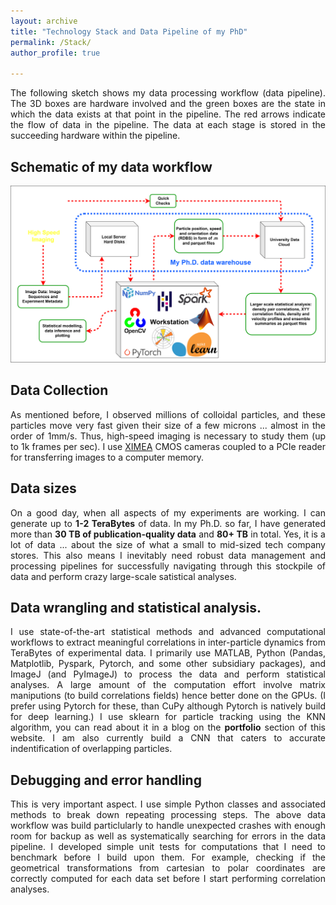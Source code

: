 ```yaml
---
layout: archive
title: "Technology Stack and Data Pipeline of my PhD"
permalink: /Stack/
author_profile: true

---
```

<p align="justify">
The following sketch shows my data processing workflow (data pipeline). The 3D boxes are hardware involved and the green boxes are the state in which the data exists at that point in the pipeline. The red arrows indicate the flow of data in the pipeline. The data at each stage is stored in the succeeding hardware within the pipeline.
</p> 

## Schematic of my data workflow
<img src="/images/Research/PhD data flow.svg" alt="PhD data flow" >

## Data Collection
<p align="justify">
As mentioned before, I observed millions of colloidal particles, and these particles move very fast given their size of a few microns ... almost in the order of 1mm/s. Thus, high-speed imaging is necessary to study them (up to 1k frames per sec). I use <a href = 'https://www.ximea.com/'> XIMEA</a> CMOS cameras coupled to a PCIe reader for transferring images to a computer memory.  
</p>

## Data sizes
<p align="justify">
On a good day, when all aspects of my experiments are working. I can generate up to <b> 1-2 TeraBytes</b> of data.
In my Ph.D. so far, I have generated more than <b>30 TB of publication-quality data</b> and <b>80+ TB</b> in total. Yes, it is a lot of data ... about the size of what a small to mid-sized tech company stores. This also means I inevitably need robust data management and processing pipelines for successfully navigating through this stockpile of data and perform crazy large-scale satistical analyses. 
</p>

## Data wrangling and statistical analysis.
<p align="justify">
I use state-of-the-art statistical methods and advanced computational workflows to extract meaningful correlations in inter-particle dynamics from TeraBytes of experimental data.  I primarily use MATLAB, Python (Pandas, Matplotlib, Pyspark, Pytorch, and some other subsidiary packages), and ImageJ (and PyImageJ) to process the data and perform statistical analyses. A large amount of the computation effort involve matrix maniputions (to build correlations fields) hence better done on the GPUs. (I prefer using Pytorch for these, than CuPy although Pytorch is natively build for deep learning.) I use sklearn for particle tracking using the KNN algorithm, you can read about it in a blog on the <b>portfolio</b> section of this website. I am also currently build a CNN that caters to accurate indentification of overlapping particles. 
</p>

## Debugging and error handling
<p align="justify">
This is very important aspect. I use simple Python classes and associated methods to break down repeating processing steps. The above data workflow was build particlularly to handle unexpected crashes with enough room for backup as well as systematically searching for errors in the data pipeline. I developed simple unit tests for computations that I need to benchmark before I build upon them. For example, checking if the geometrical transformations from cartesian to polar coordinates are correctly computed for each data set before I start performing correlation analyses. 
</p>

